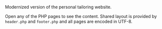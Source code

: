 Modernized version of the personal tailoring website.

Open any of the PHP pages to see the content. Shared layout is provided by `header.php` and `footer.php` and all pages are encoded in UTF-8.
